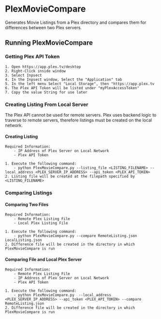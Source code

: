 # PlexMovieCompare
Generates Movie Listings from a Plex directory and compares them for differences between two Plex servers.

## Running PlexMovieCompare

### Getting Plex API Token
    1. Open https://app.plex.tv/desktop
    2. Right-Click inside window
    3. Select Inpsect
    4. In the Inpsect window, Select the "Application" tab
    5. In the left menu Select "Local Storage", then "https://app.plex.tv
    6. The Plex API Token will be listed under "myPlexAccessToken"
    7. Copy the value String for use later

### Creating Listing From Local Server
The Plex API cannot be used for remote servers. Plex uses backend logic to traverse to remote servers, therefore listings must be created on the local network.

#### Creating Listing

    Required Information:
        - IP Address of Plex Server on Local Network
        - Plex API Token

    1. Execute the following command:
        - python PlexMovieCompare.py --listing_file <LISTING_FILENAME> --local_address <PLEX_SERVER_IP_ADDRESS> --api_token <PLEX_API_TOKEN>
    2. Listing file will be created at the filepath specified by <LISTING_FILENAME>

### Comparing Listings
    
#### Comparing Two Files

    Required Information:
        - Remote Plex Listing File
        - Local Plex Listing File

    1. Execute the following command:
        - python PlexMovieCompare.py --compare RemoteListing.json LocalListing.json
    2. Difference file will be created in the directory in which PlexMovieCompare is run
    
#### Comparing File and Local Plex Server

    Required Information:
        - Remote Plex Listing File
        - IP Address of Plex Server on Local Network
        - Plex API Token

    1. Execute the following command:
        - python PlexMovieCompare.py  --local_address <PLEX_SERVER_IP_ADDRESS> --api_token <PLEX_API_TOKEN> --compare RemoteListing.json
    2. Difference file will be created in the directory in which PlexMovieCompare is run
    
